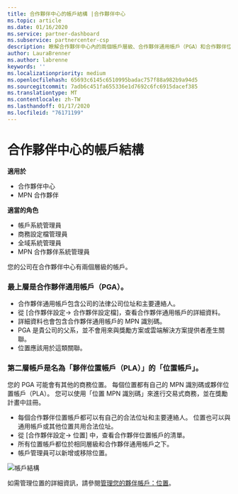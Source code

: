 ```yaml
---
title: 合作夥伴中心的帳戶結構 |合作夥伴中心
ms.topic: article
ms.date: 01/16/2020
ms.service: partner-dashboard
ms.subservice: partnercenter-csp
description: 瞭解合作夥伴中心內的兩個帳戶層級、合作夥伴通用帳戶（PGA）和合作夥伴位置帳戶（PLA）。
author: LauraBrenner
ms.author: labrenne
keywords: ''
ms.localizationpriority: medium
ms.openlocfilehash: 65693c6145c6510995badac757f88a982b9a94d5
ms.sourcegitcommit: 7adb6c451fa655336e1d7692c6fc6915dacef385
ms.translationtype: MT
ms.contentlocale: zh-TW
ms.lasthandoff: 01/17/2020
ms.locfileid: "76171199"
---
```

# <a name="the-account-structure-in-partner-center"></a>合作夥伴中心的帳戶結構

**適用於**

- 合作夥伴中心
- MPN 合作夥伴

**適當的角色**

- 帳戶系統管理員
- 商務設定檔管理員
- 全域系統管理員
- MPN 合作夥伴系統管理員

您的公司在合作夥伴中心有兩個層級的帳戶。

### <a name="the-top-level-is-the-partner-global-account-pga"></a>最上層是合作夥伴通用帳戶（PGA）。

- 合作夥伴通用帳戶包含公司的法律公司位址和主要連絡人。 
- 從 [合作夥伴設定-> 合作夥伴設定檔]，查看合作夥伴通用帳戶的詳細資料。
- 詳細資料也會包含合作夥伴通用帳戶的 MPN 識別碼。 
- PGA 是貴公司的父系，並不會用來與獎勵方案或雲端解決方案提供者產生關聯。 
- 位置應該用於這類關聯。

### <a name="the-second-level-account-is-the-location-account-called-partner-location-account-pla"></a>第二層帳戶是名為「夥伴位置帳戶（PLA）」的「位置帳戶」。

您的 PGA 可能會有其他的商務位置。 每個位置都有自己的 MPN 識別碼或夥伴位置帳戶（PLA）。 您可以使用「位置 MPN 識別碼」來進行交易式商務，並在獎勵計畫中註冊。

- 每個合作夥伴位置帳戶都可以有自己的合法位址和主要連絡人。 位置也可以與通用帳戶或其他位置共用合法位址。
- 從 [合作夥伴設定-> 位置] 中，查看合作夥伴位置帳戶的清單。
- 所有位置帳戶都位於相同層級和合作夥伴通用帳戶之下。
- 帳戶管理員可以新增或移除位置。

![帳戶結構](images/accountstructure.png)

如需管理位置的詳細資訊，請參閱[管理您的夥伴帳戶：位置](manage-locations.md)。 





















